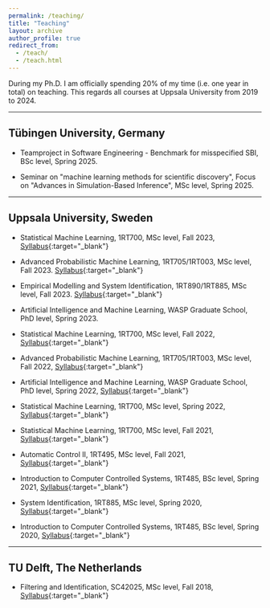 ```yaml
---
permalink: /teaching/
title: "Teaching"
layout: archive
author_profile: true
redirect_from:
  - /teach/
  - /teach.html
---
```


During my Ph.D. I am officially spending 20% of my time (i.e. one year in total) on teaching.
This regards all courses at Uppsala University from 2019 to 2024.

---
## Tübingen University, Germany
- Teamproject in Software Engineering - Benchmark for misspecified SBI,
BSc level, Spring 2025.

- Seminar on "machine learning methods for scientific discovery", Focus on "Advances in Simulation-Based Inference",
MSc level, Spring 2025.

---
## Uppsala University, Sweden
- Statistical Machine Learning, 1RT700,
MSc level, Fall 2023, [Syllabus](https://uppsala.instructure.com/courses/80540){:target="_blank"}

- Advanced Probabilistic Machine Learning, 1RT705/1RT003,
MSc level, Fall 2023. [Syllabus](https://uppsala.instructure.com/courses/85923){:target="_blank"}

- Empirical Modelling and System Identification, 1RT890/1RT885,
MSc level, Fall 2023. [Syllabus](https://uppsala.instructure.com/courses/87002){:target="_blank"}

- Artificial Intelligence and Machine Learning, WASP Graduate School,
PhD level, Spring 2023.

- Statistical Machine Learning, 1RT700,
MSc level, Fall 2022, [Syllabus](https://uppsala.instructure.com/courses/65587){:target="_blank"}

- Advanced Probabilistic Machine Learning, 1RT705/1RT003,
MSc level, Fall 2022, [Syllabus](https://uppsala.instructure.com/courses/71173){:target="_blank"}

- Artificial Intelligence and Machine Learning, WASP Graduate School,
PhD level, Spring 2022, [Syllabus](https://canvas.kth.se/courses/34244){:target="_blank"}

- Statistical Machine Learning, 1RT700,
MSc level, Spring 2022, [Syllabus](https://uppsala.instructure.com/courses/46077){:target="_blank"}

- Statistical Machine Learning, 1RT700,
MSc level, Fall 2021, [Syllabus](https://uppsala.instructure.com/courses/44706){:target="_blank"}

- Automatic Control II, 1RT495,
MSc level, Fall 2021, [Syllabus](https://www.uu.se/en/admissions/freestanding-courses/course-syllabus/?kpid=38780&lasar=21%2F22&typ=1){:target="_blank"}

- Introduction to Computer Controlled Systems, 1RT485,
BSc level, Spring 2021, [Syllabus](https://www.uu.se/en/admissions/freestanding-courses/course/?kKod=1RT485&typ=1){:target="_blank"}

- System Identification, 1RT885,
MSc level, Spring 2020, [Syllabus](https://www.uu.se/en/admissions/freestanding-courses/course/?kKod=1RT885&typ=1){:target="_blank"}

- Introduction to Computer Controlled Systems, 1RT485,
BSc level, Spring 2020, [Syllabus](https://www.uu.se/en/admissions/freestanding-courses/course/?kKod=1RT485&typ=1){:target="_blank"}

---
## TU Delft, The Netherlands
- Filtering and Identification, SC42025,
MSc level, Fall 2018, [Syllabus](https://studiegids.tudelft.nl/a101_displayCourse.do?course_id=41297){:target="_blank"}
